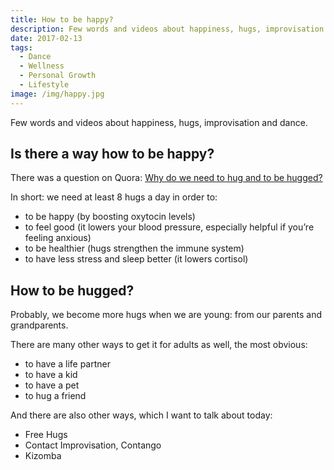 ```yaml
---
title: How to be happy?
description: Few words and videos about happiness, hugs, improvisation and dance.
date: 2017-02-13
tags:
  - Dance
  - Wellness
  - Personal Growth
  - Lifestyle
image: /img/happy.jpg
---
```


Few words and videos about happiness, hugs, improvisation and dance.

## Is there a way how to be happy?

There was a question on Quora: [Why do we need to hug and to be hugged?](https://www.quora.com/Why-do-we-need-to-hug-and-to-be-hugged)

In short: we need at least 8 hugs a day in order to:

- to be happy (by boosting oxytocin levels)
- to feel good (it lowers your blood pressure, especially helpful if you’re feeling anxious)
- to be healthier (hugs strengthen the immune system)
- to have less stress and sleep better (it lowers cortisol)

## How to be hugged?

Probably, we become more hugs when we are young: from our parents and grandparents.

There are many other ways to get it for adults as well, the most obvious:

- to have a life partner
- to have a kid
- to have a pet
- to hug a friend

And there are also other ways, which I want to talk about today:

- Free Hugs
- Contact Improvisation, Contango
- Kizomba
